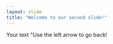 ```yaml
---
layout: slide
title: "Welcome to our second slide!"
---
```

Your text
"Use the left arrow to go back!
